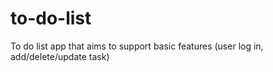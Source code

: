 # to-do-list
To do list app that aims to support basic features (user log in, add/delete/update task)
